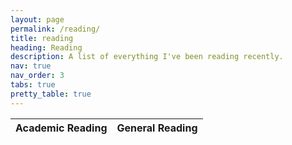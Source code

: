 ```yaml
---
layout: page
permalink: /reading/
title: reading
heading: Reading
description: A list of everything I've been reading recently.
nav: true
nav_order: 3
tabs: true
pretty_table: true
---
```


<table id="table" data-toggle="table" data-url="{{ '../assets/json/table_data.json' | relative_url }}">
  <thead>
    <tr>
      <th data-field="ar">Academic Reading</th>
      <th data-field="gr">General Reading</th>
    </tr>
  </thead>
</table>